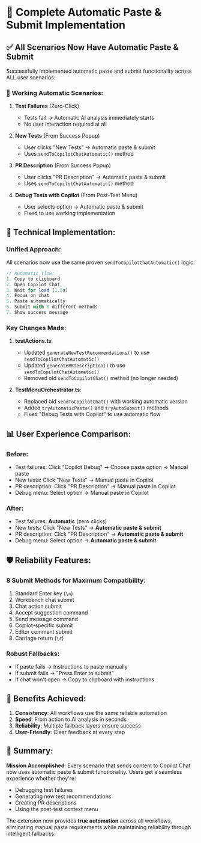 # 🚀 Complete Automatic Paste & Submit Implementation

## ✅ **All Scenarios Now Have Automatic Paste & Submit**

Successfully implemented automatic paste and submit functionality across ALL user scenarios:

### 🎯 **Working Automatic Scenarios:**

1. **Test Failures** (Zero-Click)
   - Tests fail → Automatic AI analysis immediately starts
   - No user interaction required at all

2. **New Tests** (From Success Popup)
   - User clicks "New Tests" → Automatic paste & submit
   - Uses `sendToCopilotChatAutomatic()` method

3. **PR Description** (From Success Popup)
   - User clicks "PR Description" → Automatic paste & submit
   - Uses `sendToCopilotChatAutomatic()` method

4. **Debug Tests with Copilot** (From Post-Test Menu)
   - User selects option → Automatic paste & submit
   - Fixed to use working implementation

## 🔧 **Technical Implementation:**

### **Unified Approach:**
All scenarios now use the same proven `sendToCopilotChatAutomatic()` logic:

```typescript
// Automatic flow:
1. Copy to clipboard
2. Open Copilot Chat
3. Wait for load (1.5s)
4. Focus on chat
5. Paste automatically
6. Submit with 8 different methods
7. Show success message
```

### **Key Changes Made:**

1. **testActions.ts**:
   - Updated `generateNewTestRecommendations()` to use `sendToCopilotChatAutomatic()`
   - Updated `generatePRDescription()` to use `sendToCopilotChatAutomatic()`
   - Removed old `sendToCopilotChat()` method (no longer needed)

2. **TestMenuOrchestrator.ts**:
   - Replaced old `sendToCopilotChat()` with working automatic version
   - Added `tryAutomaticPaste()` and `tryAutoSubmit()` methods
   - Fixed "Debug Tests with Copilot" to use automatic flow

## 📊 **User Experience Comparison:**

### **Before:**
- Test failures: Click "Copilot Debug" → Choose paste option → Manual paste
- New tests: Click "New Tests" → Manual paste in Copilot
- PR description: Click "PR Description" → Manual paste in Copilot
- Debug menu: Select option → Manual paste in Copilot

### **After:**
- Test failures: **Automatic** (zero clicks)
- New tests: Click "New Tests" → **Automatic paste & submit**
- PR description: Click "PR Description" → **Automatic paste & submit**
- Debug menu: Select option → **Automatic paste & submit**

## 🛡️ **Reliability Features:**

### **8 Submit Methods for Maximum Compatibility:**
1. Standard Enter key (`\n`)
2. Workbench chat submit
3. Chat action submit
4. Accept suggestion command
5. Send message command
6. Copilot-specific submit
7. Editor comment submit
8. Carriage return (`\r`)

### **Robust Fallbacks:**
- If paste fails → Instructions to paste manually
- If submit fails → "Press Enter to submit"
- If chat won't open → Copy to clipboard with instructions

## 🎉 **Benefits Achieved:**

1. **Consistency**: All workflows use the same reliable automation
2. **Speed**: From action to AI analysis in seconds
3. **Reliability**: Multiple fallback layers ensure success
4. **User-Friendly**: Clear feedback at every step

## 📝 **Summary:**

**Mission Accomplished**: Every scenario that sends content to Copilot Chat now uses automatic paste & submit functionality. Users get a seamless experience whether they're:
- Debugging test failures
- Generating new test recommendations
- Creating PR descriptions
- Using the post-test context menu

The extension now provides **true automation** across all workflows, eliminating manual paste requirements while maintaining reliability through intelligent fallbacks.